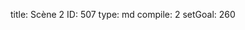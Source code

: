 title:          Scène 2
ID:             507
type:           md
compile:        2
setGoal:        260


